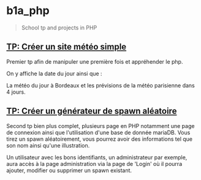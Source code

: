 # b1a_php
> School tp and projects in PHP

## [TP: Créer un site météo simple](/météo)

Premier tp afin de manipuler une première fois et appréhender le php.

On y affiche la date du jour ainsi que :

La météo du jour à Bordeaux et les prévisions de la météo parisienne dans 4 jours.

## [TP: Créer un générateur de spawn aléatoire](/spawn)

Second tp bien plus complet, plusieurs page en PHP notamment une page de connexion ainsi que l'utilisation d'une base de donnée mariaDB.
Vous tirez un spawn aléatoirement, vous pourrez avoir des informations tel que son nom ainsi qu'une illustration.

Un utilisateur avec les bons identifiants, un administrateur par exemple, aura accès à la page administration via la page de 'Login' où il pourra ajouter, modifier ou supprimer un spawn existant.

